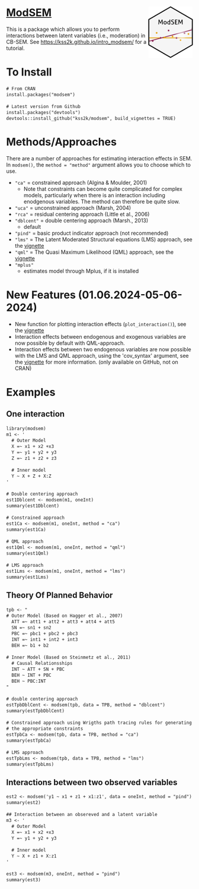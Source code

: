 # [ModSEM](https://kss2k.github.io/intro_modsem/) <img src="man/figures/ModSEM.png" alt="Logo" align = "right" height="139" class="logo">
This is a package which allows you to perform interactions between latent variables (i.e., moderation) in CB-SEM. See https://kss2k.github.io/intro_modsem/ for a tutorial.

# To Install 
```
# From CRAN 
install.packages("modsem")

# Latest version from Github
install.packages("devtools")
devtools::install_github("kss2k/modsem", build_vignettes = TRUE)
```

# Methods/Approaches

There are a number of approaches for estimating interaction effects in SEM. In `modsem()`, the `method = "method"` argument allows you to choose which to use.

- `"ca"` = constrained approach (Algina & Moulder, 2001)
    - Note that constraints can become quite complicated for complex models, 
      particularly when there is an interaction including enodgenous variables.
      The method can therefore be quite slow. 
- `"uca"` = unconstrained approach (Marsh, 2004)
- `"rca"` = residual centering approach (Little et al., 2006)
- `"dblcent"` = double centering approach (Marsh., 2013)
  - default 
- `"pind"` = basic product indicator approach (not recommended)
- `"lms"` = The Latent Moderated Structural equations (LMS) approach, see the [vignette](https://kss2k.github.io/intro_modsem/articles/lms_qml.html)
- `"qml"` = The Quasi Maximum Likelihood (QML) approach, see the [vignette](https://kss2k.github.io/intro_modsem/articles/lms_qml.html)
- `"mplus"` 
  - estimates model through Mplus, if it is installed

# New Features (01.06.2024-05-06-2024)
- New function for plotting interaction effects (`plot_interaction()`), see the [vignette](https://kss2k.github.io/intro_modsem/articles/plot_interactions.html)
- Interaction effects between endogenous and exogenous variables are now possible by default with QML-approach.
- Interaction effects between two endogenous variables are now possible with the LMS 
  and QML approach, using the 'cov_syntax' argument, see the [vignette](https://kss2k.github.io/intro_modsem/articles/interaction_two_etas.html)
  for more information.
  (only available on GitHub, not on CRAN)

# Examples 

## One interaction
```
library(modsem)
m1 <- '
  # Outer Model
  X =~ x1 + x2 +x3
  Y =~ y1 + y2 + y3
  Z =~ z1 + z2 + z3
  
  # Inner model
  Y ~ X + Z + X:Z 
'

# Double centering approach
est1Dblcent <- modsem(m1, oneInt)
summary(est1Dblcent)

# Constrained approach
est1Ca <- modsem(m1, oneInt, method = "ca")
summary(est1Ca)

# QML approach 
est1Qml <- modsem(m1, oneInt, method = "qml")
summary(est1Qml) 

# LMS approach 
est1Lms <- modsem(m1, oneInt, method = "lms") 
summary(est1Lms)
```

## Theory Of Planned Behavior
```
tpb <- "
# Outer Model (Based on Hagger et al., 2007)
  ATT =~ att1 + att2 + att3 + att4 + att5
  SN =~ sn1 + sn2
  PBC =~ pbc1 + pbc2 + pbc3
  INT =~ int1 + int2 + int3
  BEH =~ b1 + b2

# Inner Model (Based on Steinmetz et al., 2011)
  # Causal Relationsships
  INT ~ ATT + SN + PBC
  BEH ~ INT + PBC
  BEH ~ PBC:INT
"

# double centering approach
estTpbDblCent <- modsem(tpb, data = TPB, method = "dblcent")
summary(estTpbDblCent)

# Constrained approach using Wrigths path tracing rules for generating
# the appropriate constraints
estTpbCa <- modsem(tpb, data = TPB, method = "ca") 
summary(estTpbCa)

# LMS approach 
estTpbLms <- modsem(tpb, data = TPB, method = "lms")
summary(estTpbLms)
```
## Interactions between two observed variables
```
est2 <- modsem('y1 ~ x1 + z1 + x1:z1', data = oneInt, method = "pind")
summary(est2)

## Interaction between an obsereved and a latent variable 
m3 <- '
  # Outer Model
  X =~ x1 + x2 +x3
  Y =~ y1 + y2 + y3
  
  # Inner model
  Y ~ X + z1 + X:z1 
'

est3 <- modsem(m3, oneInt, method = "pind")
summary(est3)
```
